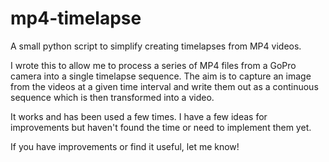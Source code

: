 mp4-timelapse
=============

A small python script to simplify creating timelapses from MP4 videos.

I wrote this to allow me to process a series of MP4 files from a GoPro
camera into a single timelapse sequence. The aim is to capture an image
from the videos at a given time interval and write them out as a continuous
sequence which is then transformed into a video.

It works and has been used a few times. I have a few ideas for improvements
but haven't found the time or need to implement them yet.

If you have improvements or find it useful, let me know!
